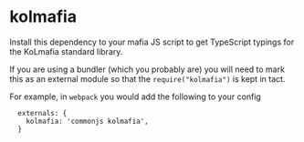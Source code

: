 kolmafia
=======

Install this dependency to your mafia JS script to get TypeScript typings for the KoLmafia standard library.

If you are using a bundler (which you probably are) you will need to mark this as an external module so that the `require("kolmafia")` is kept in tact.

For example, in `webpack` you would add the following to your config

```
  externals: {
    kolmafia: 'commonjs kolmafia',
  }
```